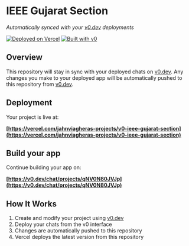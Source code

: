 # IEEE Gujarat Section

*Automatically synced with your [v0.dev](https://v0.dev) deployments*

[![Deployed on Vercel](https://img.shields.io/badge/Deployed%20on-Vercel-black?style=for-the-badge&logo=vercel)](https://vercel.com/jahnviagheras-projects/v0-ieee-gujarat-section)
[![Built with v0](https://img.shields.io/badge/Built%20with-v0.dev-black?style=for-the-badge)](https://v0.dev/chat/projects/qNV0N80JVJp)

## Overview

This repository will stay in sync with your deployed chats on [v0.dev](https://v0.dev).
Any changes you make to your deployed app will be automatically pushed to this repository from [v0.dev](https://v0.dev).

## Deployment

Your project is live at:

**[https://vercel.com/jahnviagheras-projects/v0-ieee-gujarat-section](https://vercel.com/jahnviagheras-projects/v0-ieee-gujarat-section)**

## Build your app

Continue building your app on:

**[https://v0.dev/chat/projects/qNV0N80JVJp](https://v0.dev/chat/projects/qNV0N80JVJp)**

## How It Works

1. Create and modify your project using [v0.dev](https://v0.dev)
2. Deploy your chats from the v0 interface
3. Changes are automatically pushed to this repository
4. Vercel deploys the latest version from this repository